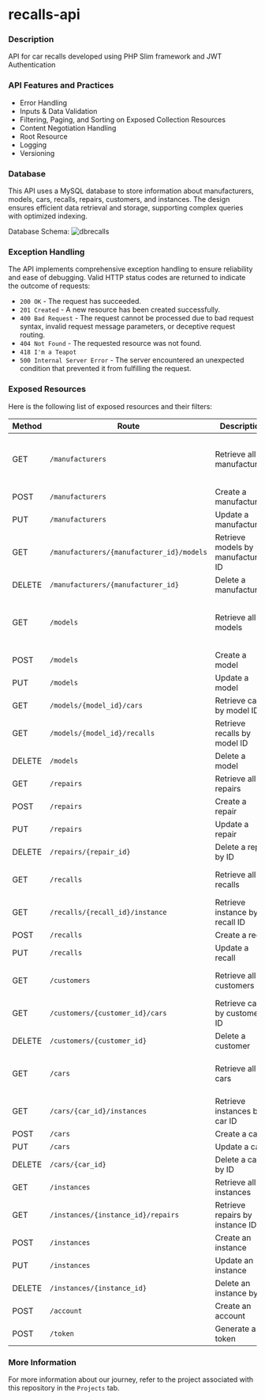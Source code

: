 # recalls-api

### Description
API for car recalls developed using PHP Slim framework and JWT Authentication

### API Features and Practices

- Error Handling
- Inputs & Data Validation
- Filtering, Paging, and Sorting on Exposed Collection Resources
- Content Negotiation Handling
- Root Resource
- Logging
- Versioning

### Database
This API uses a MySQL database to store information about manufacturers, models, cars, recalls, repairs, customers, and instances. The design ensures efficient data retrieval and storage, supporting complex queries with optimized indexing.

Database Schema:
![dbrecalls](https://github.com/SlayemS/recalls-api/assets/83617577/708fe559-f64c-4f61-945f-fde13166a565)

### Exception Handling
The API implements comprehensive exception handling to ensure reliability and ease of debugging. Valid HTTP status codes are returned to indicate the outcome of requests:
- `200 OK` - The request has succeeded.
- `201 Created` - A new resource has been created successfully.
- `400 Bad Request` - The request cannot be processed due to bad request syntax, invalid request message parameters, or deceptive request routing.
- `404 Not Found` - The requested resource was not found.
- `418 I'm a Teapot`
- `500 Internal Server Error` - The server encountered an unexpected condition that prevented it from fulfilling the request.

### Exposed Resources
Here is the following list of exposed resources and their filters:

| Method | Route                                       | Description                                      | Filters                                             |
|--------|---------------------------------------------|--------------------------------------------------|-----------------------------------------------------|
| GET    | `/manufacturers`                            | Retrieve all manufacturers                       | year, vehicle_type, fuel_type, transmission_type, engine, power_type |
| POST   | `/manufacturers`                            | Create a manufacturer                            |                                                     |
| PUT    | `/manufacturers`                            | Update a manufacturer                            |                                                     |
| GET    | `/manufacturers/{manufacturer_id}/models`   | Retrieve models by manufacturer ID               |                                                     |
| DELETE | `/manufacturers/{manufacturer_id}`          | Delete a manufacturer                            |                                                     |
| GET    | `/models`                                   | Retrieve all models                              | year, vehicle_type, fuel_type, transmission_type, engine, power_type |
| POST   | `/models`                                   | Create a model                                   |                                                     |
| PUT    | `/models`                                   | Update a model                                   |                                                     |
| GET    | `/models/{model_id}/cars`                   | Retrieve cars by model ID                        |                                                     |
| GET    | `/models/{model_id}/recalls`                | Retrieve recalls by model ID                     |                                                     |
| DELETE | `/models`                                   | Delete a model                                   |                                                     |
| GET    | `/repairs`                                  | Retrieve all repairs                             | status, max_cost, min_cost                          |
| POST   | `/repairs`                                  | Create a repair                                  |                                                     |
| PUT    | `/repairs`                                  | Update a repair                                  |                                                     |
| DELETE | `/repairs/{repair_id}`                      | Delete a repair by ID                            |                                                     |
| GET    | `/recalls`                                  | Retrieve all recalls                             | subject, issue_date, component                      |
| GET    | `/recalls/{recall_id}/instance`             | Retrieve instance by recall ID                   |                                                     |
| POST   | `/recalls`                                  | Create a recall                                  |                                                     |
| PUT    | `/recalls`                                  | Update a recall                                  |                                                     |
| GET    | `/customers`                                | Retrieve all customers                           | first_name, last_name, customer_id                  |
| GET    | `/customers/{customer_id}/cars`             | Retrieve cars by customer ID                     |                                                     |
| DELETE | `/customers/{customer_id}`                  | Delete a customer                                |                                                     |
| GET    | `/cars`                                     | Retrieve all cars                                | dealership, color, max_mileage, min_mileage, customer_id |
| GET    | `/cars/{car_id}/instances`                  | Retrieve instances by car ID                     |                                                     |
| POST   | `/cars`                                     | Create a car                                     |                                                     |
| PUT    | `/cars`                                     | Update a car                                     |                                                     |
| DELETE | `/cars/{car_id}`                            | Delete a car by ID                               |                                                     |
| GET    | `/instances`                                | Retrieve all instances                           | job_done                                             |
| GET    | `/instances/{instance_id}/repairs`          | Retrieve repairs by instance ID                  |                                                     |
| POST   | `/instances`                                | Create an instance                               |                                                     |
| PUT    | `/instances`                                | Update an instance                               |                                                     |
| DELETE | `/instances/{instance_id}`                  | Delete an instance by ID                         |                                                     |
| POST   | `/account`                                  | Create an account                                |                                                     |
| POST   | `/token`                                    | Generate a token                                 |                                                     |

### More Information
For more information about our journey, refer to the project associated with this repository in the `Projects` tab.
